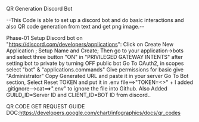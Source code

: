 QR Generation Discord Bot

--This Code is able to set up a discord bot and do basic interactions and also QR code generation from text and get png image.--

Phase-01 Setup Discord bot on "https://discord.com/developers/applications":
    Click on Create New Application ; Setup Name and Create;
    Then go to your application->bots and select three button "ON" in "PRIVILEGED GATEWAY INTENTS" after setting bot to private by turning OFF public bot
    Go To OAuth2, in scopes select "bot" & "applications.commands"
    Give permissions for basic give "Administrator" Copy Generated URL and paste it in your server
    Go To Bot section, Select Reset TOKEN and put it in .env file==>"TOKEN=<<TOKEN VALUE>>" + I added .gitignore-->cat==>".env" to ignore the file into Github.
    Also Added GUILD_ID=Server ID and CLIENT_ID=BOT ID from discord.. 

QR CODE GET REQUEST GUIDE DOC:https://developers.google.com/chart/infographics/docs/qr_codes
